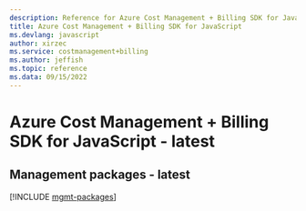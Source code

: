 ```yaml
---
description: Reference for Azure Cost Management + Billing SDK for JavaScript
title: Azure Cost Management + Billing SDK for JavaScript
ms.devlang: javascript
author: xirzec
ms.service: costmanagement+billing
ms.author: jeffish
ms.topic: reference
ms.data: 09/15/2022
---
```

# Azure Cost Management + Billing SDK for JavaScript - latest

## Management packages - latest
[!INCLUDE [mgmt-packages](cost-management-+-billing-mgmt-index.md)]
